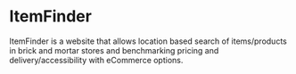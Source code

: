# ItemFinder
ItemFinder is a website that allows location based search of items/products in brick and mortar stores and benchmarking pricing and delivery/accessibility with eCommerce options.
